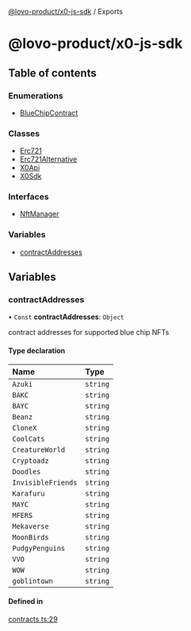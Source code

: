 [@lovo-product/x0-js-sdk](README.md) / Exports

# @lovo-product/x0-js-sdk

## Table of contents

### Enumerations

- [BlueChipContract](enums/BlueChipContract.md)

### Classes

- [Erc721](classes/Erc721.md)
- [Erc721Alternative](classes/Erc721Alternative.md)
- [X0Api](classes/X0Api.md)
- [X0Sdk](classes/X0Sdk.md)

### Interfaces

- [NftManager](interfaces/NftManager.md)

### Variables

- [contractAddresses](modules.md#contractaddresses)

## Variables

### contractAddresses

• `Const` **contractAddresses**: `Object`

contract addresses for supported blue chip NFTs

#### Type declaration

| Name | Type |
| :------ | :------ |
| `Azuki` | `string` |
| `BAKC` | `string` |
| `BAYC` | `string` |
| `Beanz` | `string` |
| `CloneX` | `string` |
| `CoolCats` | `string` |
| `CreatureWorld` | `string` |
| `Cryptoadz` | `string` |
| `Doodles` | `string` |
| `InvisibleFriends` | `string` |
| `Karafuru` | `string` |
| `MAYC` | `string` |
| `MFERS` | `string` |
| `Mekaverse` | `string` |
| `MoonBirds` | `string` |
| `PudgyPenguins` | `string` |
| `VVO` | `string` |
| `WOW` | `string` |
| `goblintown` | `string` |

#### Defined in

[contracts.ts:29](https://github.com/LOVO-product/x0-js-sdk/blob/886483a/src/contracts.ts#L29)

